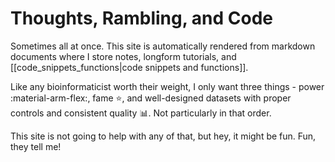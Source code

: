 # Thoughts, Rambling, and Code
Sometimes all at once. This site is automatically rendered from markdown documents where I store notes, longform tutorials, and [[code_snippets_functions|code snippets and functions]].

Like any bioinformaticist worth their weight, I only want three things - power :material-arm-flex:, fame :star:, and well-designed datasets with proper controls and consistent quality :bar_chart:. Not particularly in that order.

This site is not going to help with any of that, but hey, it might be fun. Fun, they tell me!